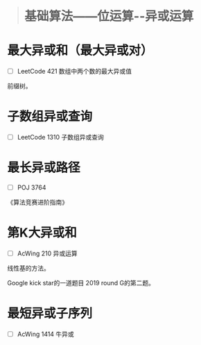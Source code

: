 > # 基础算法——位运算--异或运算

# 最大异或和（最大异或对）

- [ ] LeetCode 421 数组中两个数的最大异或值

前缀树。

# 子数组异或查询

- [ ] LeetCode 1310 子数组异或查询



# 最长异或路径

- [ ] POJ 3764

《算法竞赛进阶指南》



# 第K大异或和

- [ ] AcWing 210 异或运算

线性基的方法。



Google kick star的一道题目 2019 round G的第二题。

# 最短异或子序列

- [ ] AcWing 1414 牛异或

